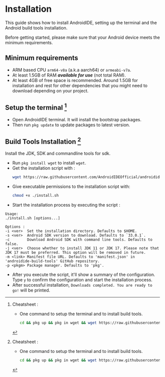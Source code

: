 # Installation
This guide shows how to install AndroidIDE, setting up the terminal and the Android build tools installation.

Before getting started, please make sure that your Android device meets the minimum requirements.

## Minimum requirements
- ARM based CPU `arm64-v8a` (a.k.a aarch64) or `armeabi-v7a`.
- At least 1.5GB of RAM **_available for use_** (not total RAM).
- At least 4GB of free space is recommended. Around 1.5GB for installation and rest for other dependencies that you might need to download depending on your project.

## Setup the terminal [^cheat]
- Open AndroidIDE terminal. It will install the bootstrap packages.
- Then run `pkg update` to update packages to latest version.

## Build Tools Installation [^cheat]
Install the JDK, SDK and commandline tools for sdk.
- Run `pkg install wget` to install `wget`.
- Get the installation script with :
    ```bash
    wget https://raw.githubusercontent.com/AndroidIDEOfficial/androidide-build-tools/main/install.sh
    ```
- Give executable permissions to the installation script with:
    ```bash
    chmod +x ./install.sh
    ```
- Start the installation process by executing the script :
```
Usage:
./install.sh [options...]

Options :
-i <ver>  Set the installation directory. Defaults to $HOME.
-s <ver>  Android SDK version to download. Defaults to `33.0.1`.
-c        Download Android SDK with command line tools. Defaults to false.
-j <ver>  Choose whether to install JDK 11 or JDK 17. Please note that JDK 17 must be preferred. This option will be removed in future.
-m <link> Manifest file URL. Defaults to 'manifest.json' in 'androidide-build-tools' GitHub repository.
-p <pkgm> Package manager. Defaults to 'pkg'.
```
- After you execute the script, it'll show a summary of the configuration. Type `y` to confirm the configuration and start the installation process.
- After successful installation, `Downloads completed. You are ready to go!` will be printed.

[^cheat]:
    Cheatsheet : 
    - One command to setup the terminal and to install build tools.
        ```bash
        cd && pkg up && pkg in wget && wget https://raw.githubusercontent.com/AndroidIDEOfficial/androidide-build-tools/main/install.sh && chmod +x ./install.sh && ./install.sh -c && cd
        ```
